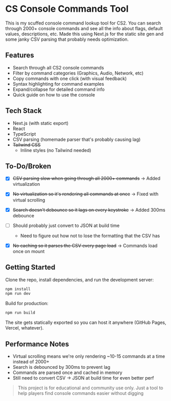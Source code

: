 # CS Console Commands Tool
This is my scuffed console command lookup tool for CS2. You can search through 2000+ console commands and see all the info about flags, default values, descriptions, etc. Made this using Next.js for the static site gen and some janky CSV parsing that probably needs optimization.

## Features
- Search through all CS2 console commands
- Filter by command categories (Graphics, Audio, Network, etc)
- Copy commands with one click (with visual feedback)
- Syntax highlighting for command examples
- Expand/collapse for detailed command info
- Quick guide on how to use the console

## Tech Stack
- Next.js (with static export)
- React
- TypeScript
- CSV parsing (homemade parser that's probably causing lag)
- ~~Tailwind CSS~~
    - Inline styles (no Tailwind needed)

## To-Do/Broken
- [x] ~~CSV parsing slow when going through all 2000+ commands~~ → Added virtualization
- [x] ~~No virtualization so it's rendering all commands at once~~ → Fixed with virtual scrolling
- [x] ~~Search doesn't debounce so it lags on every keystroke~~ → Added 300ms debounce
- [ ] Should probably just convert to JSON at build time
    - Need to figure out how not to lose the formatting that the CSV has
- [x] ~~No caching so it parses the CSV every page load~~ → Commands load once on mount


## Getting Started
Clone the repo, install dependencies, and run the development server:
```sh
npm install
npm run dev
```

Build for production:
```sh
npm run build
```

The site gets statically exported so you can host it anywhere (GitHub Pages, Vercel, whatever).

## Performance Notes
- Virtual scrolling means we're only rendering ~10-15 commands at a time instead of 2000+
- Search is debounced by 300ms to prevent lag
- Commands are parsed once and cached in memory
- Still need to convert CSV → JSON at build time for even better perf

> This project is for educational and community use only. Just a tool to help players find console commands easier without digging
